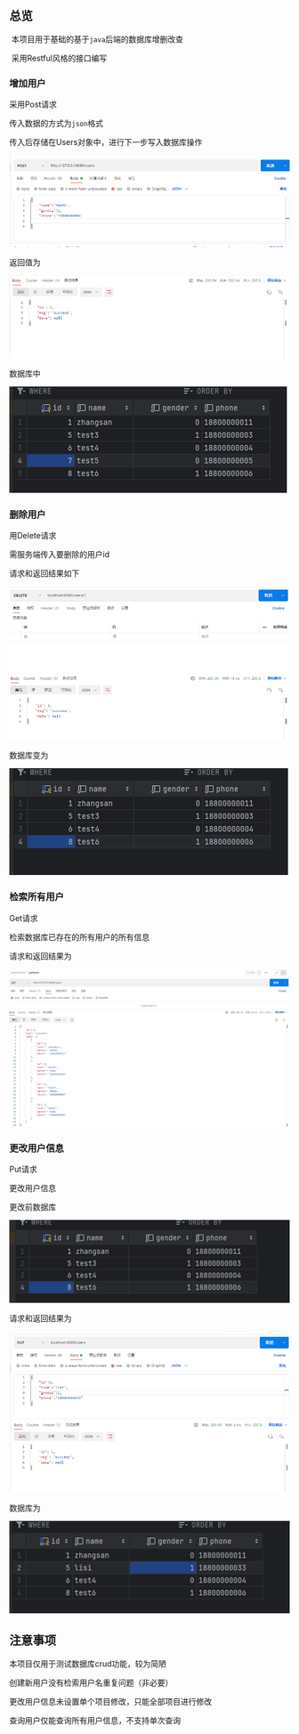 ## 总览

​	本项目用于基础的基于`java`后端的数据库增删改查

​	采用Restful风格的接口编写

### 增加用户

采用Post请求

传入数据的方式为`json`格式

传入后存储在Users对象中，进行下一步写入数据库操作

![image-20240629114417587](https://github.com/Eilvy/crudTest/blob/master/pic/%E5%B1%8F%E5%B9%95%E6%88%AA%E5%9B%BE%202024-06-29%20114414.png)

返回值为

![image-20240629114547626](https://github.com/Eilvy/crudTest/blob/master/pic/%E5%B1%8F%E5%B9%95%E6%88%AA%E5%9B%BE%202024-06-29%20114545.png)

数据库中

![image-20240629114851490](https://github.com/Eilvy/crudTest/blob/master/pic/%E5%B1%8F%E5%B9%95%E6%88%AA%E5%9B%BE%202024-06-29%20114849.png)

### 删除用户

用Delete请求

需服务端传入要删除的用户id

请求和返回结果如下

![image-20240629114828310](https://github.com/Eilvy/crudTest/blob/master/pic/%E5%B1%8F%E5%B9%95%E6%88%AA%E5%9B%BE%202024-06-29%20114825.png)

数据库变为

![image-20240629114906646](https://github.com/Eilvy/crudTest/blob/master/pic/%E5%B1%8F%E5%B9%95%E6%88%AA%E5%9B%BE%202024-06-29%20114905.png)

### 检索所有用户

Get请求

检索数据库已存在的所有用户的所有信息

请求和返回结果为

![image-20240629115043886](https://github.com/Eilvy/crudTest/blob/master/pic/%E5%B1%8F%E5%B9%95%E6%88%AA%E5%9B%BE%202024-06-29%20115039.png)

### 更改用户信息

Put请求

更改用户信息

更改前数据库

![image-20240629115145946](https://github.com/Eilvy/crudTest/blob/master/pic/%E5%B1%8F%E5%B9%95%E6%88%AA%E5%9B%BE%202024-06-29%20115134.png)

请求和返回结果为

![image-20240629115543679](https://github.com/Eilvy/crudTest/blob/master/pic/%E5%B1%8F%E5%B9%95%E6%88%AA%E5%9B%BE%202024-06-29%20115530.png)

数据库为

![image-20240629115555156](https://github.com/Eilvy/crudTest/blob/master/pic/%E5%B1%8F%E5%B9%95%E6%88%AA%E5%9B%BE%202024-06-29%20115548.png)

## 注意事项

本项目仅用于测试数据库crud功能，较为简陋

创建新用户没有检索用户名重复问题（非必要）

更改用户信息未设置单个项目修改，只能全部项目进行修改

查询用户仅能查询所有用户信息，不支持单次查询
